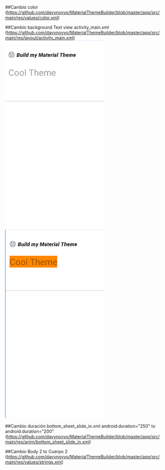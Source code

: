 ##Cambio color <!--Color primary (light)-->
(https://github.com/davvnovvo/MaterialThemeBuilder/blob/master/app/src/main/res/values/color.xml)

##Cambio background Text view activity_main.xml
(https://github.com/davvnovvo/MaterialThemeBuilder/blob/master/app/src/main/res/layout/activity_main.xml)
![Imágen original](https://github.com/davvnovvo/MaterialThemeBuilder/blob/master/gradle/imagenes/or1.png)
![Imágen modificada](https://github.com/davvnovvo/MaterialThemeBuilder/blob/master/gradle/imagenes/cop1.png)

##Cambio duración bottom_sheet_slide_in.xml android:duration="250" to android:duration="200"
(https://github.com/davvnovvo/MaterialThemeBuilder/blob/master/app/src/main/res/anim/bottom_sheet_slide_in.xml)

##Cambio Body 2 to Cuerpo 2
(https://github.com/davvnovvo/MaterialThemeBuilder/blob/master/app/src/main/res/values/strings.xml)